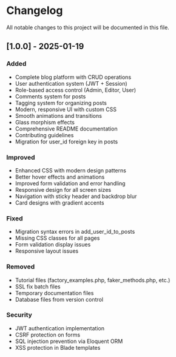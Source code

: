 # Changelog

All notable changes to this project will be documented in this file.

## [1.0.0] - 2025-01-19

### Added
- Complete blog platform with CRUD operations
- User authentication system (JWT + Session)
- Role-based access control (Admin, Editor, User)
- Comments system for posts
- Tagging system for organizing posts
- Modern, responsive UI with custom CSS
- Smooth animations and transitions
- Glass morphism effects
- Comprehensive README documentation
- Contributing guidelines
- Migration for user_id foreign key in posts

### Improved
- Enhanced CSS with modern design patterns
- Better hover effects and animations
- Improved form validation and error handling
- Responsive design for all screen sizes
- Navigation with sticky header and backdrop blur
- Card designs with gradient accents

### Fixed
- Migration syntax errors in add_user_id_to_posts
- Missing CSS classes for all pages
- Form validation display issues
- Responsive layout issues

### Removed
- Tutorial files (factory_examples.php, faker_methods.php, etc.)
- SSL fix batch files
- Temporary documentation files
- Database files from version control

### Security
- JWT authentication implementation
- CSRF protection on forms
- SQL injection prevention via Eloquent ORM
- XSS protection in Blade templates
